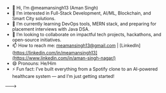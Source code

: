 - 👋 Hi, I’m @meamansingh13 (Aman Singh)
- 👀 I’m interested in Full-Stack Development, AI/ML, Blockchain, and Smart City solutions.
- 🌱 I’m currently learning DevOps tools, MERN stack, and preparing for placement interviews with Java DSA.
- 💞️ I’m looking to collaborate on impactful tech projects, hackathons, and open-source initiatives.
- 📫 How to reach me: meamansingh13@gmail.com | [LinkedIn](https://linkedin.com/in/meamansingh13](https://www.linkedin.com/in/aman-singh-nagar/)
- 😄 Pronouns: He/Him
- ⚡ Fun fact: I’ve built everything from a Spotify clone to an AI-powered healthcare system — and I’m just getting started!

--->

